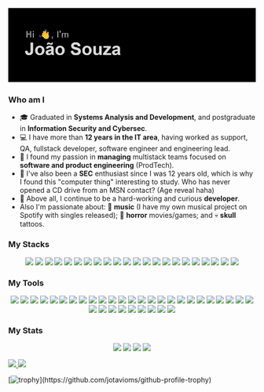 <img src="https://github.com/jotavioms/jotavioms/blob/main/header.png" />

### Who am I
- :mortar_board: Graduated in **Systems Analysis and Development**, and postgraduate in **Information Security and Cybersec**.
- :computer: I have more than **12 years in the IT area**, having worked as support, QA, fullstack developer, software engineer and engineering lead.
- :black_heart: I found my passion in **managing** multistack teams focused on **software and product engineering** (ProdTech).
- :tophat: I've also been a **SEC** enthusiast since I was 12 years old, which is why I found this "computer thing" interesting to study. Who has never opened a CD drive from an MSN contact? (Age reveal haha)
- :rocket: Above all, I continue to be a hard-working and curious **developer**. 
- Also I'm passionate about: :musical_note: **music** (I have my own musical project on Spotify with singles released); :ghost: **horror** movies/games; and :skull: **skull** tattoos. 

### My Stacks
<p align="center">
 <img src="https://img.shields.io/badge/-HTML5-black?style=flat-square&logo=html5&logoColor=white"/
 <img src="https://img.shields.io/badge/-CSS3-black?style=flat-square&logo=css3"/>
 <img src="https://img.shields.io/badge/-JavaScript-black?style=flat-square&logo=javascript"/>
 <img src="https://img.shields.io/badge/-Nodejs-black?style=flat-square&logo=Node.js"/>
 <img src="https://img.shields.io/badge/PHP-black?style=flat-square&logo=php&logoColor=white"/>
 <img src="https://img.shields.io/badge/-Python-black?style=flat-square&logo=python"/>
 <img src="https://img.shields.io/badge/-Ruby-black?style=flat-square&logo=ruby"/>
 <img src="https://img.shields.io/badge/-java-black?style=flat-square&logo=java"/>
 <img src="https://img.shields.io/badge/C-black?style=flat-square&logo=c&logoColor=white"/>
 <img src="https://img.shields.io/badge/-C++-black?style=flat-square&logo=c"/>
 <img src="https://img.shields.io/badge/-Bash-black?style=flat-square&logo=gnubash"/>
 <img src="https://img.shields.io/badge/-Typescript-black?style=flat-square&logo=typescript"/>
 <img src="https://img.shields.io/badge/-Shell-black?style=flat-square&logo=shell"/>
 <img src="https://img.shields.io/badge/-Bootstrap-black?style=flat-square&logo=bootstrap"/>
 <img src="https://img.shields.io/badge/-JQuery-black?style=flat-square&logo=jquery"/>
 <img src="https://img.shields.io/badge/-React-black?style=flat-square&logo=react"/>
 <img src="https://img.shields.io/badge/-Redux-black?style=flat-square&logo=redux"/>
 <img src="https://img.shields.io/badge/-Ember.js-black?style=flat-square&logo=emberdotjs"/>
 <img src="https://img.shields.io/badge/-Angular-black?style=flat-square&logo=angular"/>
 <img src="https://img.shields.io/badge/-Formik-black?style=flat-square&logo=formik"/>
 <img src="https://img.shields.io/badge/-Jest-black?style=flat-square&logo=jest"/>
 <img src="https://img.shields.io/badge/-Selenium-black?style=flat-square&logo=selenium"/>
 <img src="https://img.shields.io/badge/-Wordpress-black?style=flat-square&logo=wordpress"/>
</p>

 ### My Tools
<p align="center">
 <img src="https://img.shields.io/badge/-Git-black?style=flat-square&logo=git"/>
 <img src="https://img.shields.io/badge/-GitHub-black?style=flat-square&logo=github"/>
 <img src="https://img.shields.io/badge/-Bower-black?style=flat-square&logo=bower"/>
 <img src="https://img.shields.io/badge/-Yarn-black?style=flat-square&logo=yarn"/>
 <img src="https://img.shields.io/badge/-Webpack-black?style=flat-square&logo=webpack"/>
 <img src="https://img.shields.io/badge/-Gulp-black?style=flat-square&logo=gulp"/>
 <img src="https://img.shields.io/badge/-Homebrew-black?style=flat-square&logo=homebrew"/>
 <img src="https://img.shields.io/badge/-NPM-black?style=flat-square&logo=npm"/>
 <img src="https://img.shields.io/badge/-NVM-black?style=flat-square&logo=nvm"/>
 <img src="https://img.shields.io/badge/-CircleCI-black?style=flat-square&logo=circleci"/>
 <img src="https://img.shields.io/badge/-Netlify-black?style=flat-square&logo=netlify"/>
 <img src="https://img.shields.io/badge/-MySQL-black?style=flat-square&logo=mysql"/>
 <img src="https://img.shields.io/badge/-PostgreSQL-black?style=flat-square&logo=postgresql"/>
 <img src="https://img.shields.io/badge/-MariaDB-black?style=flat-square&logo=mariadb"/>
 <img src="https://img.shields.io/badge/-GraphQL-black?style=flat-square&logo=graphql"/>
 <img src="https://img.shields.io/badge/-Postman-black?style=flat-square&logo=postman"/>
 <img src="https://img.shields.io/badge/-Swagger-black?style=flat-square&logo=swagger"/>
 <img src="https://img.shields.io/badge/-Apps Script-black?style=flat-square&logo=googleappsscript"/>
 <img src="https://img.shields.io/badge/-Analytics-black?style=flat-square&logo=googleanalytics"/>
 <img src="https://img.shields.io/badge/-GTM-black?style=flat-square&logo=googletagmanager"/>
 <img src="https://img.shields.io/badge/-Hotjar-black?style=flat-square&logo=hotjar"/>
 <img src="https://img.shields.io/badge/-Lighthouse-black?style=flat-square&logo=lighthouse"/>
 <img src="https://img.shields.io/badge/-Kibana-black?style=flat-square&logo=kibana"/>
 <img src="https://img.shields.io/badge/-SonarCloud-black?style=flat-square&logo=sonarcloud"/>
 <img src="https://img.shields.io/badge/-Debian-black?style=flat-square&logo=debian"/>
 <img src="https://img.shields.io/badge/-Kali-black?style=flat-square&logo=kalilinux"/>
 <img src="https://img.shields.io/badge/-Ubuntu-black?style=flat-square&logo=ubuntu"/>
 <img src="https://img.shields.io/badge/-Burp Suite-black?style=flat-square&logo=burpsuite"/>
 <img src="https://img.shields.io/badge/-Metasploit Framework-black?style=flat-square&logo=metasploit"/>
 <img src="https://img.shields.io/badge/-Wireshark-black?style=flat-square&logo=wireshark"/>
 <img src="https://img.shields.io/badge/-Excalidraw-black?style=flat-square&logo=excalidraw"/>
 <img src="https://img.shields.io/badge/-Figma-black?style=flat-square&logo=figma"/>
 <img src="https://img.shields.io/badge/-Notion-black?style=flat-square&logo=notion"/>
 <img src="https://img.shields.io/badge/-Jira-black?style=flat-square&logo=jirasoftware"/>
</p>

### My Stats
<p align="center">
 <img src="https://badges.pufler.dev/visits/jotavioms/jotavioms"/> 
 <img src="https://badges.pufler.dev/years/jotavioms"/>
 <img src="https://badges.pufler.dev/repos/jotavioms"/>
 <img src="https://badges.pufler.dev/commits/monthly/jotavioms" />
</p

<p align="center">
 <a href="https://github.com/anuraghazra/github-readme-stats">
   <img height=180 align="auto" src="https://github-readme-stats.vercel.app/api?username=jotavioms&show_icons=true&theme=dark" />
 </a>
 <a href="https://github.com/anuraghazra/github-readme-stats">
   <img height=180 align="auto" src="https://github-readme-stats.vercel.app/api/top-langs/?username=jotavioms&theme=dark&layout=compact&langs_count=8&card_width=300" />
 </a>
</p>

[![trophy](https://github-profile-trophy.vercel.app/?username=jotavioms&theme=onedark&rank=-C,-B,-?)](https://github.com/jotavioms/github-profile-trophy)


